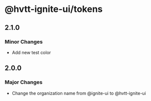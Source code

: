 # @hvtt-ignite-ui/tokens

## 2.1.0

### Minor Changes

- Add new test color

## 2.0.0

### Major Changes

- Change the organization name from @ignite-ui to @hvtt-ignite-ui

